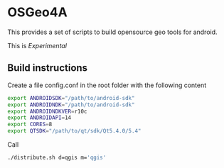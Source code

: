 OSGeo4A
==========

This provides a set of scripts to build opensource geo tools for android.

This is *Experimental*

Build instructions
-----------

Create a file config.conf in the root folder with the following content

```sh
export ANDROIDSDK="/path/to/android-sdk"
export ANDROIDNDK="/path/to/android-sdk"
export ANDROIDNDKVER=r10c
export ANDROIDAPI=14
export CORES=8
export QTSDK="/path/to/qt/sdk/Qt5.4.0/5.4"

```

Call
```sh
./distribute.sh d=qgis m='qgis'
```
